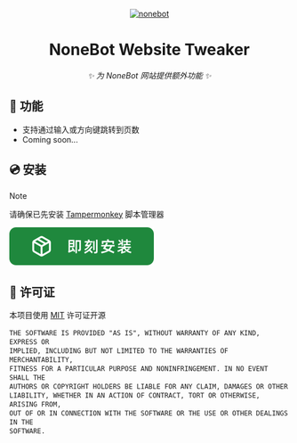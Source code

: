 <!-- markdownlint-disable MD033 MD036 MD041 -->

<p align="center">
  <a href="https://github.com/KomoriDev/nonebot-website-tweaker">
    <img src="https://nonebot.dev/logo.png" width="200" height="200" alt="nonebot">
  </a>
</p>

<div align="center">

# NoneBot Website Tweaker

_✨ 为 NoneBot 网站提供额外功能 ✨_

</div>

## 📖 功能

- 支持通过输入或方向键跳转到页数
- Coming soon...

## 💿 安装

> [!NOTE]
请确保已先安装 [Tampermonkey](https://www.crxsoso.com/webstore/detail/dhdgffkkebhmkfjojejmpbldmpobfkfo) 脚本管理器

[![start-course](https://raw.githubusercontent.com/KomoriDev/nonebot-website-tweaker/029b95dddea8d7a6cc5f97d629869d3d00ec3aec/download.svg)](https://greasyfork.org/zh-CN/scripts/519423-nonebot-%E7%BD%91%E7%AB%99%E5%A2%9E%E5%BC%BA)

## 📄 许可证

本项目使用 [MIT](./LICENSE) 许可证开源

```text
THE SOFTWARE IS PROVIDED "AS IS", WITHOUT WARRANTY OF ANY KIND, EXPRESS OR
IMPLIED, INCLUDING BUT NOT LIMITED TO THE WARRANTIES OF MERCHANTABILITY,
FITNESS FOR A PARTICULAR PURPOSE AND NONINFRINGEMENT. IN NO EVENT SHALL THE
AUTHORS OR COPYRIGHT HOLDERS BE LIABLE FOR ANY CLAIM, DAMAGES OR OTHER
LIABILITY, WHETHER IN AN ACTION OF CONTRACT, TORT OR OTHERWISE, ARISING FROM,
OUT OF OR IN CONNECTION WITH THE SOFTWARE OR THE USE OR OTHER DEALINGS IN THE
SOFTWARE.
```
